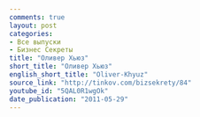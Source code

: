```yaml
---
comments: true
layout: post
categories:
- Все выпуски
- Бизнес Секреты
title: "Оливер Хьюз"
short_title: "Оливер Хьюз"
english_short_title: "Oliver-Khyuz"
source_link: "http://tinkov.com/bizsekrety/84"
youtube_id: "5QAL0R1wgOk"
date_publication: "2011-05-29"
---
```


